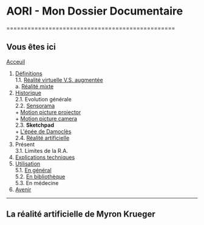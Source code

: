 # AORI - Mon Dossier Documentaire
================================================
## Vous êtes ici
[Acceuil](Introduction.md)

1. [Définitions](Definition.md)  
 1.1. [Réalité virtuelle V.S. augmentée ](vs.md)       
             a. [Réalité mixte](mixed.md)
2. [Historique](Histoire.md)  
 2.1. Evolution générale  
 2.2. [Sensorama](sensorama.md)  
        + [Motion picture projector](premierei.md)  
        + [Motion picture camera](secondei.md)  
 2.3. **Sketchpad**  
        + [L'épée de Damoclès](epee.md)  
 2.4. [Réalité artificielle](rearti.md)
3. Présent  
 3.1. Limites de la R.A.
4. [Explications techniques](Fonctionnement.md)
5. [Utilisation](utilisation.md)  
  5.1. [En général](engeneral.md)  
  5.2. [En bibliothèque](bibli.md)  
  5.3. En médecine  
 6. [Avenir](Avenir.md)  

-----------------------------------------------
**La réalité artificielle**  de Myron Krueger
----------------------------------------------------------------------------------------------------------------------------------------

